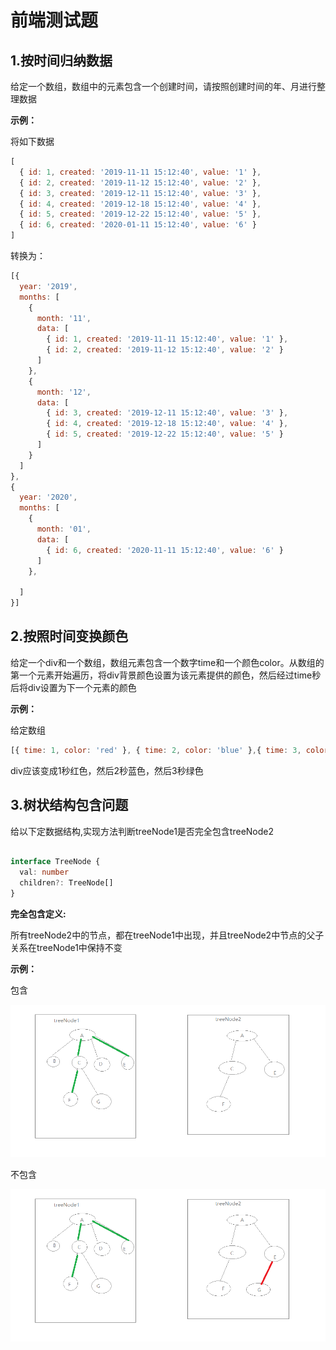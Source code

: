 # 前端测试题

## 1.按时间归纳数据

给定一个数组，数组中的元素包含一个创建时间，请按照创建时间的年、月进行整理数据

**示例：**

将如下数据

```javascript
[
  { id: 1, created: '2019-11-11 15:12:40', value: '1' },
  { id: 2, created: '2019-11-12 15:12:40', value: '2' },
  { id: 3, created: '2019-12-11 15:12:40', value: '3' },
  { id: 4, created: '2019-12-18 15:12:40', value: '4' },
  { id: 5, created: '2019-12-22 15:12:40', value: '5' },
  { id: 6, created: '2020-01-11 15:12:40', value: '6' }
]

```

转换为：

``` javascript
[{
  year: '2019',
  months: [
    {
      month: '11',
      data: [
        { id: 1, created: '2019-11-11 15:12:40', value: '1' },
        { id: 2, created: '2019-11-12 15:12:40', value: '2' }
      ]
    },
    {
      month: '12',
      data: [
        { id: 3, created: '2019-12-11 15:12:40', value: '3' },
        { id: 4, created: '2019-12-18 15:12:40', value: '4' },
        { id: 5, created: '2019-12-22 15:12:40', value: '5' }
      ]
    }
  ]
},
{
  year: '2020',
  months: [
    {
      month: '01',
      data: [
        { id: 6, created: '2020-11-11 15:12:40', value: '6' }
      ]
    },

  ]
}]
```

## 2.按照时间变换颜色

给定一个div和一个数组，数组元素包含一个数字time和一个颜色color。从数组的第一个元素开始遍历，将div背景颜色设置为该元素提供的颜色，然后经过time秒后将div设置为下一个元素的颜色

**示例：**

给定数组

```javascript
[{ time: 1, color: 'red' }, { time: 2, color: 'blue' },{ time: 3, color: 'green'}]

```

div应该变成1秒红色，然后2秒蓝色，然后3秒绿色

## 3.树状结构包含问题

给以下定数据结构,实现方法判断treeNode1是否完全包含treeNode2

```typescript

interface TreeNode {
  val: number
  children?: TreeNode[]
}

```

**完全包含定义:**

所有treeNode2中的节点，都在treeNode1中出现，并且treeNode2中节点的父子关系在treeNode1中保持不变

**示例：**

包含

![avatar](/asset/include.png)

不包含

![avatar](/asset/exclude.png)
